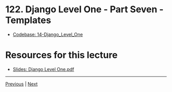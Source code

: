 # 122. Django Level One - Part Seven - Templates

-   [Codebase: 14-Django_Level_One](../../codebase/python-django/14-Django_Level_One/)

#  Resources for this lecture


-   [Slides: Django Level One.pdf](https://python-ds.s3.us-west-1.amazonaws.com/Python-and-Django-Full-Stack-Web-Developer-Bootcamp/Resources/Django+Level+One.pdf)


---

[Previous](./121_Django-Level-One-Part-Six-URL%20Mappings.md) | [Next](./123_Django-Level-One-Part-Eight-Templates-Challenge.md)
